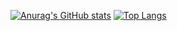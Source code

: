 [![Anurag's GitHub stats](https://github-readme-stats.vercel.app/api?username=yuzua&count_private=true&theme=tokyonight&show_icons=true)](https://github.com/anuraghazra/github-readme-stats)
[![Top Langs](https://github-readme-stats.vercel.app/api/top-langs/?username=yuzua&layout=compact&hide=javascript,jupyter%20notebook,php,Blade,html,css&count_private=true&theme=tokyonight)](https://github.com/anuraghazra/github-readme-stats)
